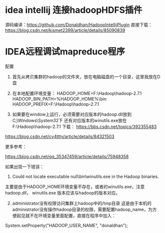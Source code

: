 # idea intellij 连接hadoopHDFS插件
源码编译：https://github.com/Donaldhan/HadoopIntellijPlugin
直接下载：https://blog.csdn.net/kismet2399/article/details/85090839

# IDEA远程调试mapreduce程序

配置
1. 首先从拷贝集群的hadoop的文件夹，放在电脑磁盘的一个目录，这里我放在D盘

2. 在本地配置环境变量：
HADOOP_HOME=F:\Hadoop\hadoop-2.7.1
HADOOP_BIN_PATH=%HADOOP_HOME%\bin
HADOOP_PREFIX=F:\Hadoop\hadoop-2.7.1

3. 如果要在window上运行，必须需要对应版本的hadoop.dll放到C;\Windows\System32下
还有对应版本的winutils.exe放在F:\Hadoop\hadoop-2.7.1
下载：
https://bbs.csdn.net/topics/392355483

https://blog.csdn.net/cy4ttty/article/details/84321503

更多参考：

https://blog.csdn.net/qq_35347459/article/details/75948358

如果出现一下错误：

 1. Could not locate executable null\bin\winutils.exe in the Hadoop binaries.

 主要是由于HADOOP_HOME环境变量不存在，或者的winutils.exe，注意hadoop.dll， winutils.exe
 版本应该与hadoop的版本对应。


 2. administrator没有权限访问集群上hadoop中的/tmp目录
 这是由于本机的administrator没有操作hadoop目录的权限，需要配置hadoop_name，为方便起见就不在环境变量里面配置，直接在程序中加入：

 System.setProperty("HADOOP_USER_NAME", "donaldhan");
